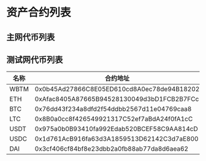 # 资产合约列表

## 主网代币列表



## 测试网代币列表

| 名称 | 合约地址  | Decimals |
| ---- | ---- | ---- |
| WBTM | 0x0b45Ad27866C8E05ED610cd8A0ec78de94B18202 | 18  |
| ETH  | 0xAfac8405A87665B94528130049d3bD1FCB2B7FCc | 18  |
| BTC  | 0x76dd43f234a8dfd2f54ddbb2567d11e04769caa8 | 18  |
| LTC  | 0x8B0a0cc8f426549921317C52ef7aBdA24f0fA1cC | 18  |
| USDT | 0x975a0b0B93410fa992Edab520BCEF58C9AA814cD | 18  |
| USDC | 0x1d761AcB916fa63d3A1859513D62142C3d7aE800 | 18  |
| DAI  | 0x3cf406cf84bf8e23dbb2a0fb88ab77da8d6aea62 | 18  |
